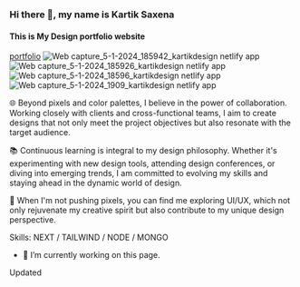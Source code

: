 ### Hi there 👋, my name is Kartik Saxena
#### This is My Design portfolio website
[portfolio](http://kartikdesign.netlify.app)
![Web capture_5-1-2024_185942_kartikdesign netlify app](https://github.com/kartiksaxena532/KartikDesignPortfolio/assets/92146206/149cbc8e-ce18-481c-9590-2ff58730bd5e)
![Web capture_5-1-2024_185926_kartikdesign netlify app](https://github.com/kartiksaxena532/KartikDesignPortfolio/assets/92146206/16ff03ed-a77c-4fb2-84c4-ea8c22bf733a)
![Web capture_5-1-2024_18596_kartikdesign netlify app](https://github.com/kartiksaxena532/KartikDesignPortfolio/assets/92146206/2053da42-6365-46f2-9605-ce86d0688858)
![Web capture_5-1-2024_1909_kartikdesign netlify app](https://github.com/kartiksaxena532/KartikDesignPortfolio/assets/92146206/b5ff9465-84f1-44e8-9d3b-964a898099a5)


🌐 Beyond pixels and color palettes, I believe in the power of collaboration. Working closely with clients and cross-functional teams, I aim to create designs that not only meet the project objectives but also resonate with the target audience.

📚 Continuous learning is integral to my design philosophy. Whether it's experimenting with new design tools, attending design conferences, or diving into emerging trends, I am committed to evolving my skills and staying ahead in the dynamic world of design.

🌟 When I'm not pushing pixels, you can find me exploring UI/UX, which not only rejuvenate my creative spirit but also contribute to my unique design perspective.

Skills: NEXT / TAILWIND / NODE / MONGO

- 🔭 I’m currently working on this page.

Updated


